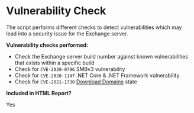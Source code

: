 # Vulnerability Check

The script performs different checks to detect vulnerabilities which may lead into a security issue for the Exchange server.

**Vulnerability checks performed:**

- Check the Exchange server build number against known vulnerabilities that exists within a specific build
- Check for `CVE-2020-0796` SMBv3 vulnerability
- Check for `CVE-2020-1147` .NET Core & .NET Framework vulnerability
- Check for `CVE-2021-1730` [Download Domains](DownloadDomainCheck.md) state

**Included in HTML Report?**

Yes

